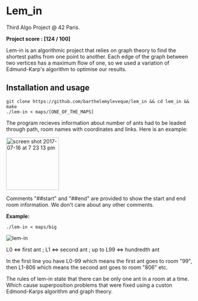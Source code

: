 # Lem_in
Third Algo Project @ 42 Paris.

**Project score : [124 / 100]**

Lem-in is an algorithmic project that relies on graph theory to find the shortest paths from one point to another.
Each edge of the graph between two vertices has a maximum flow of one, so we used a variation of Edmund-Karp's algorithm to optimise our results.


## Installation and usage

```
git clone https://github.com/barthelemyleveque/lem_in && cd lem_in && make
./lem-in < maps/[ONE_OF_THE_MAPS]
```

The program recieves information about number of ants had to be leaded through path, room names with coordinates and links. Here is an example:

<img width="142" alt="screen shot 2017-07-16 at 7 23 13 pm" align="middle" src="https://user-images.githubusercontent.com/25576444/28254024-ea2c5eb6-6a5d-11e7-922c-5808975b2419.png" >

Comments "##start" and "##end" are provided to show the start and end room information. We don't care about any other comments.

**Example:**

```
./lem-in < maps/big
```
![lem-in](https://i.ibb.co/7pSmxPM/Screen-Shot-2019-10-28-at-1-20-03-PM.png)

L0 <=> first ant ; L1 <=> second ant ; up to L99 <=> hundredth ant

In the first line you have L0-99 which means the first ant goes to room "99", then L1-806 which means the second ant goes to room "806" etc. 

The rules of lem-in state that there can be only one ant in a room at a time. Which cause superposition problems that were fixed using a custon Edmond-Karps algorithm and graph theory.
